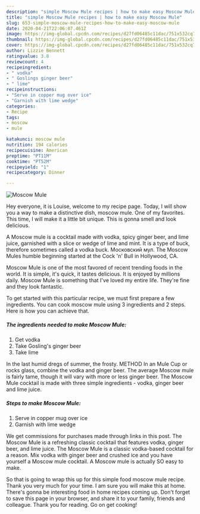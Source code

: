 ```yaml
---
description: "simple Moscow Mule recipes | how to make easy Moscow Mule"
title: "simple Moscow Mule recipes | how to make easy Moscow Mule"
slug: 653-simple-moscow-mule-recipes-how-to-make-easy-moscow-mule
date: 2020-04-21T22:06:07.461Z
image: https://img-global.cpcdn.com/recipes/d27fd06485c11dac/751x532cq70/moscow-mule-recipe-main-photo.jpg
thumbnail: https://img-global.cpcdn.com/recipes/d27fd06485c11dac/751x532cq70/moscow-mule-recipe-main-photo.jpg
cover: https://img-global.cpcdn.com/recipes/d27fd06485c11dac/751x532cq70/moscow-mule-recipe-main-photo.jpg
author: Lizzie Bennett
ratingvalue: 3.8
reviewcount: 4
recipeingredient:
- " vodka"
- " Goslings ginger beer"
- " lime"
recipeinstructions:
- "Serve in copper mug over ice"
- "Garnish with lime wedge"
categories:
- Recipe
tags:
- moscow
- mule

katakunci: moscow mule 
nutrition: 194 calories
recipecuisine: American
preptime: "PT11M"
cooktime: "PT52M"
recipeyield: "1"
recipecategory: Dinner

---
```



![Moscow Mule](https://img-global.cpcdn.com/recipes/d27fd06485c11dac/751x532cq70/moscow-mule-recipe-main-photo.jpg)

Hey everyone, it is Louise, welcome to my recipe page. Today, I will show you a way to make a distinctive dish, moscow mule. One of my favorites. This time, I will make it a little bit unique. This is gonna smell and look delicious.

A Moscow mule is a cocktail made with vodka, spicy ginger beer, and lime juice, garnished with a slice or wedge of lime and mint. It is a type of buck, therefore sometimes called a vodka buck. Московский мул. The Moscow Mules humble beginning started at the Cock &#39;n&#39; Bull in Hollywood, CA.

Moscow Mule is one of the most favored of recent trending foods in the world. It is simple, it's quick, it tastes delicious. It is enjoyed by millions daily. Moscow Mule is something that I've loved my entire life. They're fine and they look fantastic.


To get started with this particular recipe, we must first prepare a few ingredients. You can cook moscow mule using 3 ingredients and 2 steps. Here is how you can achieve that.

<!--inarticleads1-->

##### The ingredients needed to make Moscow Mule:

1. Get  vodka
1. Take  Gosling&#39;s ginger beer
1. Take  lime


In the last humid dregs of summer, the frosty. METHOD In an Mule Cup or rocks glass, combine the vodka and ginger beer. The average Moscow mule is fairly tame, though it will vary with more or less ginger beer. The Moscow Mule cocktail is made with three simple ingredients - vodka, ginger beer and lime juice. 

<!--inarticleads2-->

##### Steps to make Moscow Mule:

1. Serve in copper mug over ice
1. Garnish with lime wedge


We get commissions for purchases made through links in this post. The Moscow Mule is a refreshing classic cocktail that features vodka, ginger beer, and lime juice. The Moscow Mule is a classic vodka-based cocktail for a reason. Mix vodka with ginger beer and crushed ice and you have yourself a Moscow mule cocktail. A Moscow mule is actually SO easy to make. 

So that is going to wrap this up for this simple food moscow mule recipe. Thank you very much for your time. I am sure you will make this at home. There's gonna be interesting food in home recipes coming up. Don't forget to save this page in your browser, and share it to your family, friends and colleague. Thank you for reading. Go on get cooking!

